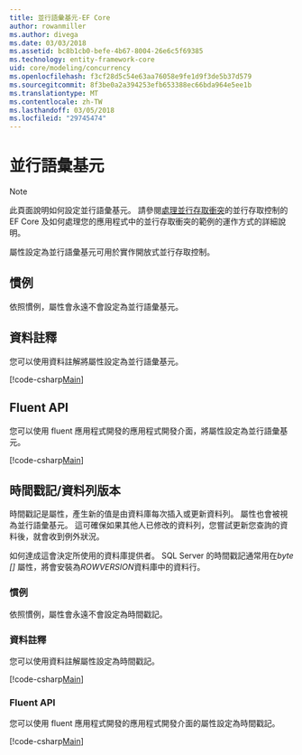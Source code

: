 ```yaml
---
title: 並行語彙基元-EF Core
author: rowanmiller
ms.author: divega
ms.date: 03/03/2018
ms.assetid: bc8b1cb0-befe-4b67-8004-26e6c5f69385
ms.technology: entity-framework-core
uid: core/modeling/concurrency
ms.openlocfilehash: f3cf28d5c54e63aa76058e9fe1d9f3de5b37d579
ms.sourcegitcommit: 8f3be0a2a394253efb653388ec66bda964e5ee1b
ms.translationtype: MT
ms.contentlocale: zh-TW
ms.lasthandoff: 03/05/2018
ms.locfileid: "29745474"
---
```

# <a name="concurrency-tokens"></a>並行語彙基元

> [!NOTE]
> 此頁面說明如何設定並行語彙基元。 請參閱[處理並行存取衝突](../saving/concurrency.md)的並行存取控制的 EF Core 及如何處理您的應用程式中的並行存取衝突的範例的運作方式的詳細說明。

屬性設定為並行語彙基元可用於實作開放式並行存取控制。

## <a name="conventions"></a>慣例

依照慣例，屬性會永遠不會設定為並行語彙基元。

## <a name="data-annotations"></a>資料註釋

您可以使用資料註解將屬性設定為並行語彙基元。

[!code-csharp[Main](../../../samples/core/Modeling/DataAnnotations/Samples/Concurrency.cs#ConfigureConcurrencyAnnotations)]

## <a name="fluent-api"></a>Fluent API

您可以使用 fluent 應用程式開發的應用程式開發介面，將屬性設定為並行語彙基元。

[!code-csharp[Main](../../../samples/core/Modeling/FluentAPI/Samples/Concurrency.cs#ConfigureConcurrencyFluent)]

## <a name="timestamprow-version"></a>時間戳記/資料列版本

時間戳記是屬性，產生新的值是由資料庫每次插入或更新資料列。 屬性也會被視為並行語彙基元。 這可確保如果其他人已修改的資料列，您嘗試更新您查詢的資料後，就會收到例外狀況。

如何達成這會決定所使用的資料庫提供者。 SQL Server 的時間戳記通常用在*byte []* 屬性，將會安裝為*ROWVERSION*資料庫中的資料行。

### <a name="conventions"></a>慣例

依照慣例，屬性會永遠不會設定為時間戳記。

### <a name="data-annotations"></a>資料註釋

您可以使用資料註解屬性設定為時間戳記。

[!code-csharp[Main](../../../samples/core/Modeling/DataAnnotations/Samples/Timestamp.cs#ConfigureTimestampAnnotations)]

### <a name="fluent-api"></a>Fluent API

您可以使用 fluent 應用程式開發的應用程式開發介面的屬性設定為時間戳記。

[!code-csharp[Main](../../../samples/core/Modeling/FluentAPI/Samples/Timestamp.cs#ConfigureTimestampFluent)]
